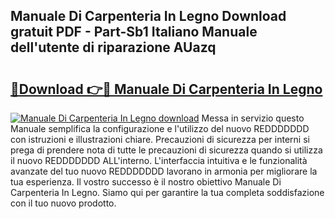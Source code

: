 ## Manuale Di Carpenteria In Legno Download gratuit PDF - Part-Sb1 Italiano Manuale dell'utente di riparazione AUazq

# <h2><a href="http://dfabil.blite.top/?on=Manuale+Di+Carpenteria+In+Legno">🔗Download 👉🔴 Manuale Di Carpenteria In Legno</a></h2>

[![Manuale Di Carpenteria In Legno download](https://i.imgur.com/lujVjoI.png)](http://dfabil.blite.top/?on=Manuale+Di+Carpenteria+In+Legno)
Messa in servizio questo Manuale semplifica la configurazione e l'utilizzo del nuovo REDDDDDDD con istruzioni e illustrazioni chiare. Precauzioni di sicurezza per interni si prega di prendere nota di tutte le precauzioni di sicurezza quando si utilizza il nuovo REDDDDDDD ALL'interno. L'interfaccia intuitiva e le funzionalità avanzate del tuo nuovo REDDDDDDD lavorano in armonia per migliorare la tua esperienza. Il vostro successo è il nostro obiettivo Manuale Di Carpenteria In Legno. Siamo qui per garantire la tua completa soddisfazione con il tuo nuovo prodotto.
